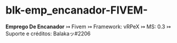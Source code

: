 # blk-emp_encanador-FIVEM-

**Emprego De Encanador**
↣ Fivem
↣ Framework: vRPeX
↣ MS: 0.3 
↣ Suporte e créditos: Balakaッ#2206
